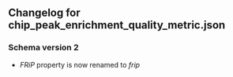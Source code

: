 ## Changelog for chip_peak_enrichment_quality_metric.json

### Schema version 2

* *FRiP* property is now renamed to *frip*
